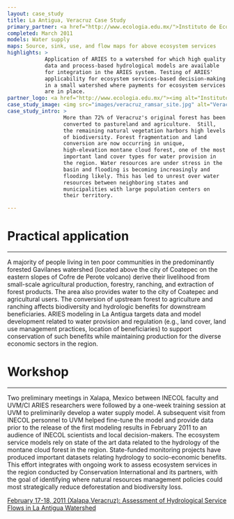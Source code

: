 ```yaml
---
layout: case_study
title: La Antigua, Veracruz Case Study
primary_partner: <a href="http://www.ecologia.edu.mx/">Instituto de Ecologia, INECOL</a>
completed: March 2011
models: Water supply
maps: Source, sink, use, and flow maps for above ecosystem services
highlights: >
            Application of ARIES to a watershed for which high quality
            data and process-based hydrological models are available
            for integration in the ARIES system. Testing of ARIES'
            applicability for ecosystem services-based decision-making
            in a small watershed where payments for ecosystem services
            are in place.
partner_logo: <a href="http://www.ecologia.edu.mx/"><img alt="Instituto de Ecologia" src="images/INECOL.jpg" width="180" /></a>
case_study_image: <img src="images/veracruz_ramsar_site.jpg" alt="Veracruz Ramsar Site" />
case_study_intro: >
                  More than 72% of Veracruz's original forest has been
                  converted to pastureland and agriculture.  Still,
                  the remaining natural vegetation harbors high levels
                  of biodiversity. Forest fragmentation and land
                  conversion are now occurring in unique,
                  high-elevation montane cloud forest, one of the most
                  important land cover types for water provision in
                  the region. Water resources are under stress in the
                  basin and flooding is becoming increasingly and
                  flooding likely. This has led to unrest over water
                  resources between neighboring states and
                  municipalities with large population centers on
                  their territory.

---
```

# Practical application
------------------------

A majority of people living in ten poor communities in the
predominantly forested Gavilanes watershed (located above the city of
Coatepec on the eastern slopes of Cofre de Perote volcano) derive
their livelihood from small-scale agricultural production, forestry,
ranching, and extraction of forest products. The area also provides
water to the city of Coatepec and agricultural users.  The conversion
of upstream forest to agriculture and ranching affects biodiversity
and hydrologic benefits for downstream beneficiaries. ARIES modeling
in La Antigua targets data and model development related to water
provision and regulation (e.g., land cover, land use management
practices, location of beneficiaries) to support conservation of such
benefits while maintaining production for the diverse economic sectors
in the region.

# Workshop
-----------

Two preliminary meetings in Xalapa, Mexico between INECOL faculty and
UVM/CI ARIES researchers were followed by a one-week training session
at UVM to preliminarily develop a water supply model. A subsequent
visit from INECOL personnel to UVM helped fine-tune the model and
provide data prior to the release of the first modeling results in
February 2011 to an audience of INECOL scientists and local
decision-makers.  The ecosystem service models rely on state of the
art data related to the hydrology of the montane cloud forest in the
region. State-funded monitoring projects have produced important
datasets relating hydrology to socio-economic benefits. This effort
integrates with ongoing work to assess ecosystem services in the
region conducted by Conservation International and its partners, with
the goal of identifying where natural resources management policies
could most strategically reduce deforestation and biodiversity loss.

[February 17-18, 2011 (Xalapa,Veracruz): Assessment of Hydrological Service Flows in La Antigua Watershed](http://www.eartheconomics.org/FileLibrary/file/Reports/Vera%20Cruz%20Attachments/Veracruz%20Agenda%20Espanol.pdf)

